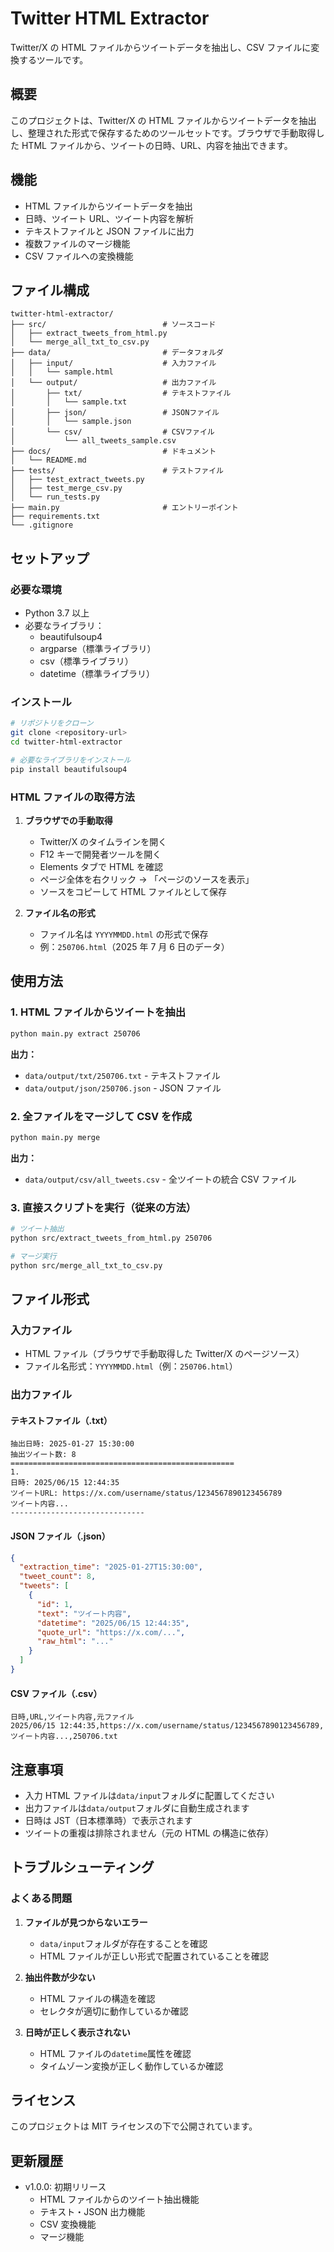 # Twitter HTML Extractor

Twitter/X の HTML ファイルからツイートデータを抽出し、CSV ファイルに変換するツールです。

## 概要

このプロジェクトは、Twitter/X の HTML ファイルからツイートデータを抽出し、整理された形式で保存するためのツールセットです。ブラウザで手動取得した HTML ファイルから、ツイートの日時、URL、内容を抽出できます。

## 機能

- HTML ファイルからツイートデータを抽出
- 日時、ツイート URL、ツイート内容を解析
- テキストファイルと JSON ファイルに出力
- 複数ファイルのマージ機能
- CSV ファイルへの変換機能

## ファイル構成

```
twitter-html-extractor/
├── src/                          # ソースコード
│   ├── extract_tweets_from_html.py
│   └── merge_all_txt_to_csv.py
├── data/                         # データフォルダ
│   ├── input/                    # 入力ファイル
│   │   └── sample.html
│   └── output/                   # 出力ファイル
│       ├── txt/                  # テキストファイル
│       │   └── sample.txt
│       ├── json/                 # JSONファイル
│       │   └── sample.json
│       └── csv/                  # CSVファイル
│           └── all_tweets_sample.csv
├── docs/                         # ドキュメント
│   └── README.md
├── tests/                        # テストファイル
│   ├── test_extract_tweets.py
│   ├── test_merge_csv.py
│   └── run_tests.py
├── main.py                       # エントリーポイント
├── requirements.txt
└── .gitignore
```

## セットアップ

### 必要な環境

- Python 3.7 以上
- 必要なライブラリ：
  - beautifulsoup4
  - argparse（標準ライブラリ）
  - csv（標準ライブラリ）
  - datetime（標準ライブラリ）

### インストール

```bash
# リポジトリをクローン
git clone <repository-url>
cd twitter-html-extractor

# 必要なライブラリをインストール
pip install beautifulsoup4
```

### HTML ファイルの取得方法

1. **ブラウザでの手動取得**

   - Twitter/X のタイムラインを開く
   - F12 キーで開発者ツールを開く
   - Elements タブで HTML を確認
   - ページ全体を右クリック → 「ページのソースを表示」
   - ソースをコピーして HTML ファイルとして保存

2. **ファイル名の形式**
   - ファイル名は `YYYYMMDD.html` の形式で保存
   - 例：`250706.html`（2025 年 7 月 6 日のデータ）

## 使用方法

### 1. HTML ファイルからツイートを抽出

```bash
python main.py extract 250706
```

**出力：**

- `data/output/txt/250706.txt` - テキストファイル
- `data/output/json/250706.json` - JSON ファイル

### 2. 全ファイルをマージして CSV を作成

```bash
python main.py merge
```

**出力：**

- `data/output/csv/all_tweets.csv` - 全ツイートの統合 CSV ファイル

### 3. 直接スクリプトを実行（従来の方法）

```bash
# ツイート抽出
python src/extract_tweets_from_html.py 250706

# マージ実行
python src/merge_all_txt_to_csv.py
```

## ファイル形式

### 入力ファイル

- HTML ファイル（ブラウザで手動取得した Twitter/X のページソース）
- ファイル名形式：`YYYYMMDD.html`（例：`250706.html`）

### 出力ファイル

#### テキストファイル（.txt）

```
抽出日時: 2025-01-27 15:30:00
抽出ツイート数: 8
==================================================
1.
日時: 2025/06/15 12:44:35
ツイートURL: https://x.com/username/status/1234567890123456789
ツイート内容...
------------------------------
```

#### JSON ファイル（.json）

```json
{
  "extraction_time": "2025-01-27T15:30:00",
  "tweet_count": 8,
  "tweets": [
    {
      "id": 1,
      "text": "ツイート内容",
      "datetime": "2025/06/15 12:44:35",
      "quote_url": "https://x.com/...",
      "raw_html": "..."
    }
  ]
}
```

#### CSV ファイル（.csv）

```csv
日時,URL,ツイート内容,元ファイル
2025/06/15 12:44:35,https://x.com/username/status/1234567890123456789,ツイート内容...,250706.txt
```

## 注意事項

- 入力 HTML ファイルは`data/input`フォルダに配置してください
- 出力ファイルは`data/output`フォルダに自動生成されます
- 日時は JST（日本標準時）で表示されます
- ツイートの重複は排除されません（元の HTML の構造に依存）

## トラブルシューティング

### よくある問題

1. **ファイルが見つからないエラー**

   - `data/input`フォルダが存在することを確認
   - HTML ファイルが正しい形式で配置されていることを確認

2. **抽出件数が少ない**

   - HTML ファイルの構造を確認
   - セレクタが適切に動作しているか確認

3. **日時が正しく表示されない**
   - HTML ファイルの`datetime`属性を確認
   - タイムゾーン変換が正しく動作しているか確認

## ライセンス

このプロジェクトは MIT ライセンスの下で公開されています。

## 更新履歴

- v1.0.0: 初期リリース
  - HTML ファイルからのツイート抽出機能
  - テキスト・JSON 出力機能
  - CSV 変換機能
  - マージ機能
